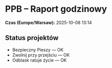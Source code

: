 # PPB – Raport godzinowy
**Czas (Europe/Warsaw):** 2025-10-08 13:14

## Status projektów
- Bezpieczny Pieszy — OK
- Zwolnij przy przejściu — OK
- Odblask ratuje życie — OK

